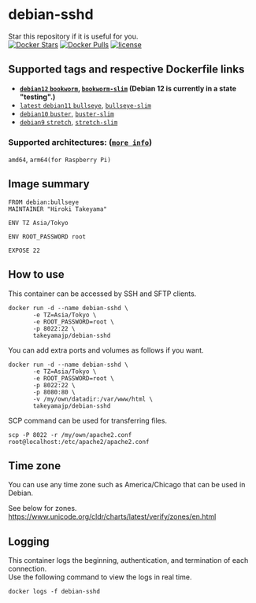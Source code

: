 # debian-sshd
Star this repository if it is useful for you.  
[![Docker Stars](https://img.shields.io/docker/stars/takeyamajp/debian-sshd.svg)](https://hub.docker.com/r/takeyamajp/debian-sshd/)
[![Docker Pulls](https://img.shields.io/docker/pulls/takeyamajp/debian-sshd.svg)](https://hub.docker.com/r/takeyamajp/debian-sshd/)
[![license](https://img.shields.io/github/license/takeyamajp/docker-debian-sshd.svg)](https://github.com/takeyamajp/docker-debian-sshd/blob/master/LICENSE)

## Supported tags and respective Dockerfile links  
- **[`debian12` `bookworm`](https://github.com/takeyamajp/docker-debian-sshd/blob/master/debian12/Dockerfile), [`bookworm-slim`](https://github.com/takeyamajp/docker-debian-sshd/blob/master/debian12/slim/Dockerfile) (Debian 12 is currently in a state "testing".)**
- [`latest` `debian11` `bullseye`](https://github.com/takeyamajp/docker-debian-sshd/blob/master/debian11/Dockerfile), [`bullseye-slim`](https://github.com/takeyamajp/docker-debian-sshd/blob/master/debian11/slim/Dockerfile)
- [`debian10` `buster`](https://github.com/takeyamajp/docker-debian-sshd/blob/master/debian10/Dockerfile), [`buster-slim`](https://github.com/takeyamajp/docker-debian-sshd/blob/master/debian10/slim/Dockerfile)
- [`debian9` `stretch`](https://github.com/takeyamajp/docker-debian-sshd/blob/master/debian9/Dockerfile), [`stretch-slim`](https://github.com/takeyamajp/docker-debian-sshd/blob/master/debian9/slim/Dockerfile)

 ### Supported architectures: ([`more info`](https://github.com/docker-library/official-images#architectures-other-than-amd64))  
 `amd64`, `arm64(for Raspberry Pi)`

## Image summary
    FROM debian:bullseye  
    MAINTAINER "Hiroki Takeyama"
    
    ENV TZ Asia/Tokyo
    
    ENV ROOT_PASSWORD root
    
    EXPOSE 22

## How to use
This container can be accessed by SSH and SFTP clients.

    docker run -d --name debian-sshd \  
           -e TZ=Asia/Tokyo \  
           -e ROOT_PASSWORD=root \  
           -p 8022:22 \  
           takeyamajp/debian-sshd

You can add extra ports and volumes as follows if you want.

    docker run -d --name debian-sshd \  
           -e TZ=Asia/Tokyo \  
           -e ROOT_PASSWORD=root \  
           -p 8022:22 \  
           -p 8080:80 \  
           -v /my/own/datadir:/var/www/html \  
           takeyamajp/debian-sshd

SCP command can be used for transferring files.

    scp -P 8022 -r /my/own/apache2.conf root@localhost:/etc/apache2/apache2.conf

## Time zone
You can use any time zone such as America/Chicago that can be used in Debian.  

See below for zones.  
https://www.unicode.org/cldr/charts/latest/verify/zones/en.html

## Logging
This container logs the beginning, authentication, and termination of each connection.  
Use the following command to view the logs in real time.

    docker logs -f debian-sshd
